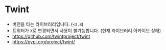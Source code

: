 # Twint

* 버전을 타는 라이브러리입니다. (`<3.8`)
* 트위터가 `X`로 변경되면서 사용이 불가능합니다. (현재 라이브러리 아카이브 상태)
* https://github.com/twintproject/twint
* https://pypi.org/project/twint/